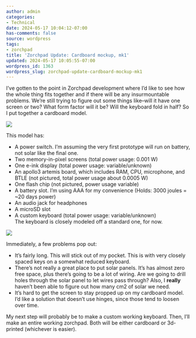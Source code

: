 ```yaml
---
author: admin
categories:
- Technical
date: 2024-05-17 10:04:12-07:00
has-comments: false
source: wordpress
tags:
- zorchpad
title: 'Zorchpad Update: Cardboard mockup, mk1'
updated: 2024-05-17 10:05:55-07:00
wordpress_id: 1363
wordpress_slug: zorchpad-update-cardboard-mockup-mk1
---
```

I’ve gotten to the point in Zorchpad development where I’d like to see how the whole thing fits together and if there will be any insurmountable problems. We’re still trying to figure out some things like–will it have one screen or two? What form factor will it be? Will the keyboard fold in half? So I put together a cardboard model.

[![](/wp-content/uploads/2024/05/v0_cardboard_zorchpad-1024x576.jpg)](/wp-content/uploads/2024/05/v0_cardboard_zorchpad.jpg)

This model has:

-   A power switch. I’m assuming the very first prototype will run on battery, not solar like the final one.
-   Two memory-in-pixel screens (total power usage: 0.001 W)
-   One e-ink display (total power usage: variable/unknown)
-   An apollo3 artemis board, which includes RAM, CPU, microphone, and BTLE (not pictured, total power usage about 0.0005 W)
-   One flash chip (not pictured, power usage variable)
-   A battery slot. I’m using AAA for my convenience (Holds: 3000 joules = ~20 days power)
-   An audio jack for headphones
-   A microSD slot
-   A custom keyboard (total power usage: variable/unknown)  
    The keyboard is closely modeled off a standard one, for now.

[![](/wp-content/uploads/2024/05/v0_keyboard.jpg)](/wp-content/uploads/2024/05/v0_keyboard.jpg)

Immediately, a few problems pop out:

-   It’s fairly long. This will stick out of my pocket. This is with very closely spaced keys on a somewhat reduced keyboard.
-   There’s not really a great place to put solar panels. It’s has almost zero free space, plus there’s going to be a lot of wiring. Are we going to drill holes through the solar panel to let wires pass through? Also, I **really** haven’t been able to figure out how many cm2 of solar we need.
-   It’s hard to get the screen to stay propped up on my cardboard model. I’d like a solution that doesn’t use hinges, since those tend to loosen over time.

My next step will probably be to make a custom working keyboard. Then, I’ll make an entire working zorchpad. Both will be either cardboard or 3d-printed (whichever is easier).
